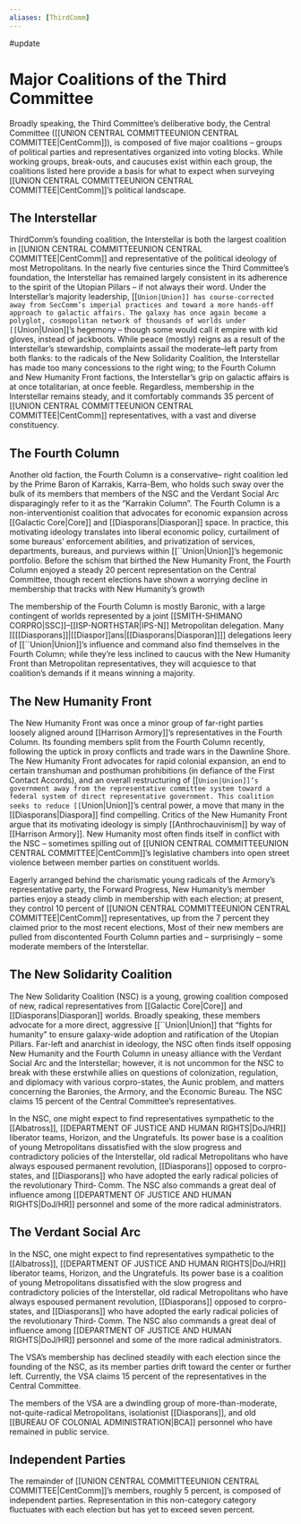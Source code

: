 ```yaml
---
aliases: [ThirdComm]
---
```


#update
# Major Coalitions of the Third Committee
Broadly speaking, the Third Committee’s deliberative body, the Central Committee ([[UNION CENTRAL COMMITTEEUNION CENTRAL COMMITTEE|CentComm]]), is composed of five major coalitions – groups of political parties and representatives organized into voting blocks. While working groups, break-outs, and caucuses exist within each group, the coalitions listed here provide a basis for what to expect when surveying [[UNION CENTRAL COMMITTEEUNION CENTRAL COMMITTEE|CentComm]]’s political landscape.

## The Interstellar
ThirdComm’s founding coalition, the Interstellar is both the largest coalition in [[UNION CENTRAL COMMITTEEUNION CENTRAL COMMITTEE|CentComm]] and representative of the political ideology of most Metropolitans. In the nearly five centuries since the Third Committee’s foundation, the Interstellar has remained largely consistent in its adherence to the spirit of the Utopian Pillars – if not always their word. Under the Interstellar’s majority leadership, [[``Union|Union]] has course-corrected away from SecComm’s imperial practices and toward a more hands-off approach to galactic affairs. The galaxy has once again become a polyglot, cosmopolitan network of thousands of worlds under [[``Union|Union]]’s hegemony – though some would call it empire with kid gloves, instead of jackboots. While peace (mostly) reigns as a result of the Interstellar’s stewardship, complaints assail the moderate–left party from both flanks: to the radicals of the New Solidarity Coalition, the Interstellar has made too many concessions to the right wing; to the Fourth Column and New Humanity Front factions, the Interstellar’s grip on galactic affairs is at once totalitarian, at once feeble. Regardless, membership in the Interstellar remains steady, and it comfortably commands 35 percent of [[UNION CENTRAL COMMITTEEUNION CENTRAL COMMITTEE|CentComm]] representatives, with a vast and diverse constituency.

## The Fourth Column
Another old faction, the Fourth Column is a conservative– right coalition led by the Prime Baron of Karrakis, Karra-Bem, who holds such sway over the bulk of its members that members of the NSC and the Verdant Social Arc disparagingly refer to it as the “Karrakin Column”. The Fourth Column is a non-interventionist coalition that advocates for economic expansion across [[Galactic Core|Core]] and [[Diasporans|Diasporan]] space. In practice, this motivating ideology translates into liberal economic policy, curtailment of some bureaus’ enforcement abilities, and privatization of services, departments, bureaus, and purviews within [[``Union|Union]]’s hegemonic portfolio. Before the schism that birthed the New Humanity Front, the Fourth Column enjoyed a steady 20 percent representation on the Central Committee, though recent elections have shown a worrying decline in membership that tracks with New Humanity’s growth

The membership of the Fourth Column is mostly Baronic, with a large contingent of worlds represented by a joint [[SMITH-SHIMANO CORPRO|SSC]]–[[ISP-NORTHSTAR|IPS-N]] Metropolitan delegation. Many [[[[Diasporans]]|[[Diaspor]]ans|[[Diasporans|Diasporan]]]] delegations leery of [[``Union|Union]]’s influence and command also find themselves in the Fourth Column; while they’re less inclined to caucus with the New Humanity Front than Metropolitan representatives, they will acquiesce to that coalition’s demands if it means winning a majority.

## The New Humanity Front
The New Humanity Front was once a minor group of far-right parties loosely aligned around [[Harrison Armory]]’s representatives in the Fourth Column. Its founding members split from the Fourth Column recently, following the uptick in proxy conflicts and trade wars in the Dawnline Shore. The New Humanity Front advocates for rapid colonial expansion, an end to certain transhuman and posthuman prohibitions (in defiance of the First Contact Accords), and an overall restructuring of [[``Union|Union]]’s government away from the representative committee system toward a federal system of direct representative government. This coalition seeks to reduce [[``Union|Union]]’s central power, a move that many in the [[Diasporans|Diaspora]] find compelling. Critics of the New Humanity Front argue that its motivating ideology is simply [[Anthrochauvinism]] by way of [[Harrison Armory]]. New Humanity most often finds itself in conflict with the NSC – sometimes spilling out of [[UNION CENTRAL COMMITTEEUNION CENTRAL COMMITTEE|CentComm]]’s legislative chambers into open street violence between member parties on constituent worlds.

Eagerly arranged behind the charismatic young radicals of the Armory’s representative party, the Forward Progress, New Humanity’s member parties enjoy a steady climb in membership with each election; at present, they control 10 percent of [[UNION CENTRAL COMMITTEEUNION CENTRAL COMMITTEE|CentComm]] representatives, up from the 7 percent they claimed prior to the most recent elections, Most of their new members are pulled from discontented Fourth Column parties and – surprisingly – some moderate members of the Interstellar.

## The New Solidarity Coalition
The New Solidarity Coalition (NSC) is a young, growing coalition composed of new, radical representatives from [[Galactic Core|Core]] and [[Diasporans|Diasporan]] worlds. Broadly speaking, these members advocate for a more direct, aggressive [[``Union|Union]] that “fights for humanity” to ensure galaxy-wide adoption and ratification of the Utopian Pillars. Far-left and anarchist in ideology, the NSC often finds itself opposing New Humanity and the Fourth Column in uneasy alliance with the Verdant Social Arc and the Interstellar; however, it is not uncommon for the NSC to break with these erstwhile allies on questions of colonization, regulation, and diplomacy with various corpro-states, the Aunic problem, and matters concerning the Baronies, the Armory, and the Economic Bureau. The NSC claims 15 percent of the Central Committee’s representatives.

In the NSC, one might expect to find representatives sympathetic to the [[Albatross]], [[DEPARTMENT OF JUSTICE AND HUMAN RIGHTS|DoJ/HR]] liberator teams, Horizon, and the Ungratefuls. Its power base is a coalition of young Metropolitans dissatisfied with the slow progress and contradictory policies of the Interstellar, old radical Metropolitans who have always espoused permanent revolution, [[Diasporans]] opposed to corpro-states, and [[Diasporans]] who have adopted the early radical policies of the revolutionary Third‐ Comm. The NSC also commands a great deal of influence among [[DEPARTMENT OF JUSTICE AND HUMAN RIGHTS|DoJ/HR]] personnel and some of the more radical administrators.

## The Verdant Social Arc
In the NSC, one might expect to find representatives sympathetic to the [[Albatross]], [[DEPARTMENT OF JUSTICE AND HUMAN RIGHTS|DoJ/HR]] liberator teams, Horizon, and the Ungratefuls. Its power base is a coalition of young Metropolitans dissatisfied with the slow progress and contradictory policies of the Interstellar, old radical Metropolitans who have always espoused permanent revolution, [[Diasporans]] opposed to corpro-states, and [[Diasporans]] who have adopted the early radical policies of the revolutionary Third‐ Comm. The NSC also commands a great deal of influence among [[DEPARTMENT OF JUSTICE AND HUMAN RIGHTS|DoJ/HR]] personnel and some of the more radical administrators.

The VSA’s membership has declined steadily with each election since the founding of the NSC, as its member parties drift toward the center or further left. Currently, the VSA claims 15 percent of the representatives in the Central Committee.

The members of the VSA are a dwindling group of more-than-moderate, not-quite-radical Metropolitans, isolationist [[Diasporans]], and old [[BUREAU OF COLONIAL ADMINISTRATION|BCA]] personnel who have remained in public service.

## Independent Parties
The remainder of [[UNION CENTRAL COMMITTEEUNION CENTRAL COMMITTEE|CentComm]]’s members, roughly 5 percent, is composed of independent parties. Representation in this non-category category fluctuates with each election but has yet to exceed seven percent.


